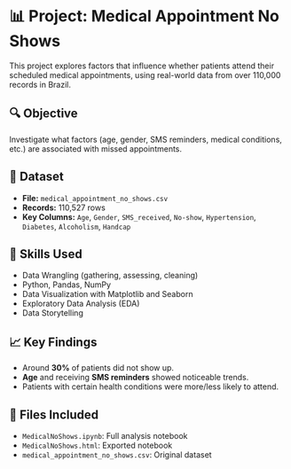 # 📊 Project: Medical Appointment No Shows

This project explores factors that influence whether patients attend their scheduled medical appointments, using real-world data from over 110,000 records in Brazil.

## 🔍 Objective
Investigate what factors (age, gender, SMS reminders, medical conditions, etc.) are associated with missed appointments.

## 📁 Dataset
- **File:** `medical_appointment_no_shows.csv`
- **Records:** 110,527 rows
- **Key Columns:** `Age`, `Gender`, `SMS_received`, `No-show`, `Hypertension`, `Diabetes`, `Alcoholism`, `Handcap`

## 🔧 Skills Used
- Data Wrangling (gathering, assessing, cleaning)
- Python, Pandas, NumPy
- Data Visualization with Matplotlib and Seaborn
- Exploratory Data Analysis (EDA)
- Data Storytelling

## 📈 Key Findings
- Around **30%** of patients did not show up.
- **Age** and receiving **SMS reminders** showed noticeable trends.
- Patients with certain health conditions were more/less likely to attend.

## 📂 Files Included
- `MedicalNoShows.ipynb`: Full analysis notebook  
- `MedicalNoShows.html`: Exported notebook  
- `medical_appointment_no_shows.csv`: Original dataset


